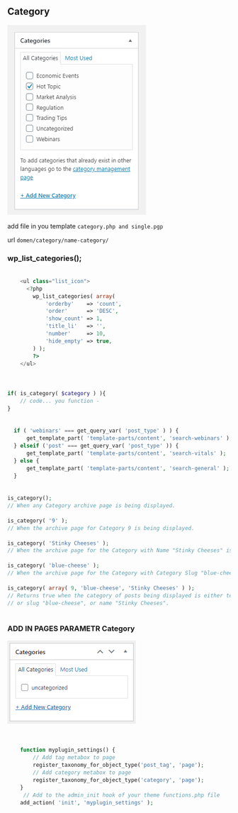 ## Category

![](../../img/all-category.png)


add file in you template ``category.php and single.pgp``

url ``domen/category/name-category/``



### wp_list_categories();

```php

    <ul class="list_icon">
      <?php
        wp_list_categories( array(
            'orderby'    => 'count',
            'order'      => 'DESC',
            'show_count' => 1,
            'title_li'   => '',
            'number'     => 10,
            'hide_empty' => true,
        ) );
        ?>
    </ul>
    
    
    
if( is_category( $category ) ){
	// code... you function - 
}
    

  if ( 'webinars' === get_query_var( 'post_type' ) ) {
      get_template_part( 'template-parts/content', 'search-webinars' );
  } elseif ('post' === get_query_var( 'post_type' )) {
      get_template_part( 'template-parts/content', 'search-vitals' );
  } else {
      get_template_part( 'template-parts/content', 'search-general' );
  }

    
is_category();
// When any Category archive page is being displayed.
 
is_category( '9' );
// When the archive page for Category 9 is being displayed.
 
is_category( 'Stinky Cheeses' );
// When the archive page for the Category with Name "Stinky Cheeses" is being displayed.
 
is_category( 'blue-cheese' );
// When the archive page for the Category with Category Slug "blue-cheese" is being displayed.
 
is_category( array( 9, 'blue-cheese', 'Stinky Cheeses' ) );
// Returns true when the category of posts being displayed is either term_ID 9,
// or slug "blue-cheese", or name "Stinky Cheeses".
    

```


### ADD IN PAGES PARAMETR Category

![](../../img/pages-category.png)


```php


    function myplugin_settings() {  
        // Add tag metabox to page
        register_taxonomy_for_object_type('post_tag', 'page'); 
        // Add category metabox to page
        register_taxonomy_for_object_type('category', 'page');  
    }
     // Add to the admin_init hook of your theme functions.php file 
    add_action( 'init', 'myplugin_settings' );
    
``` 


<!--#### In SCSS-->

<!--MD-MANUAL/scss/media/ [Links](https://github.com/Fobiya/MD-MANUAL/tree/master/scss/media)-->